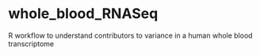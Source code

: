 # whole_blood_RNASeq
R workflow to understand contributors to variance in a human whole blood transcriptome
